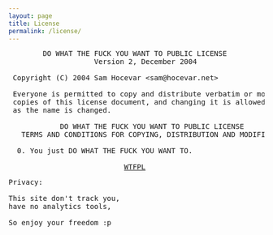 ```yaml
---
layout: page
title: License
permalink: /license/
---
```


<pre>
        DO WHAT THE FUCK YOU WANT TO PUBLIC LICENSE
                    Version 2, December 2004

 Copyright (C) 2004 Sam Hocevar &lt;sam@hocevar.net&gt;

 Everyone is permitted to copy and distribute verbatim or modified
 copies of this license document, and changing it is allowed as long
 as the name is changed.

            DO WHAT THE FUCK YOU WANT TO PUBLIC LICENSE
   TERMS AND CONDITIONS FOR COPYING, DISTRIBUTION AND MODIFICATION

  0. You just DO WHAT THE FUCK YOU WANT TO.

                           <a href="http://www.wtfpl.net/about/" class="btn">WTFPL</a>
</pre>

<pre>
Privacy:

This site don't track you,
have no analytics tools,

So enjoy your freedom :p
</pre>
